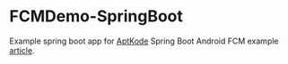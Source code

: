 # FCMDemo-SpringBoot
Example spring boot app for [AptKode](https://aptkode.com) Spring Boot Android FCM example [article](https://aptkode.com/spring-boot-android-fcm-example/).
